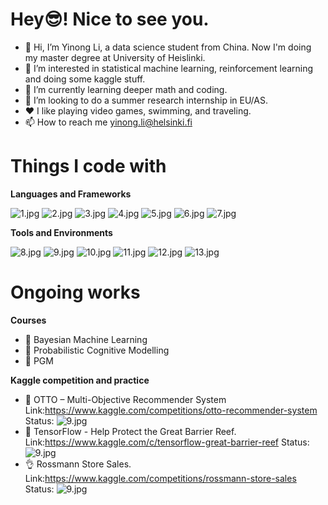 # Hey😎! Nice to see you.
- 👋 Hi, I’m Yinong Li, a data science student from China. Now I'm doing my master degree at University of Heislinki.
- 👀 I’m interested in statistical machine learning, reinforcement learning and doing some kaggle stuff.
- 🌱 I’m currently learning deeper math and coding.
- 💞️ I’m looking to do a summer research internship in EU/AS.
- ❤️ I like playing video games, swimming, and traveling.
- 📫 How to reach me yinong.li@helsinki.fi


# Things I code with

**Languages and Frameworks**

![1.jpg](https://img.shields.io/badge/Python-3.9-orange?style=for-the-badge&logo=python&logoColor=orange)
![2.jpg](https://img.shields.io/badge/Rlang-4.2.2-orange?style=for-the-badge&logo=r&logoColor=orange)
![3.jpg](https://img.shields.io/badge/Rstan-2.31-orange?style=for-the-badge&logo=r&logoColor=orange)
![4.jpg](https://img.shields.io/badge/Clang-c17-orange?style=for-the-badge&logo=c&logoColor=orange)
![5.jpg](https://img.shields.io/badge/Java-jdk15-orange?style=for-the-badge&logo=java&logoColor=orange)
![6.jpg](https://img.shields.io/badge/Git-2.15.0-orange?style=for-the-badge&logo=git&logoColor=orange)
![7.jpg](https://img.shields.io/badge/Pytorch-1.5.1-orange?style=for-the-badge&logo=pytorch&logoColor=orange)

**Tools and Environments**

![8.jpg](https://img.shields.io/badge/Pycharm-2022.2-orange?style=for-the-badge&logo=pycharm&logoColor=orange)
![9.jpg](https://img.shields.io/badge/IDEA-2022.2-orange?style=for-the-badge&logo=intellijidea&logoColor=orange)
![10.jpg](https://img.shields.io/badge/Rstudio-4.1.0-orange?style=for-the-badge&logo=rstudio&logoColor=orange)
![11.jpg](https://img.shields.io/badge/Markdown-Normal-orange?style=for-the-badge&logo=markdown&logoColor=orange)
![12.jpg](https://img.shields.io/badge/Macos-12.6-orange?style=for-the-badge&logo=macos&logoColor=orange)
![13.jpg](https://img.shields.io/badge/Vscode-1.74.1-orange?style=for-the-badge&logo=visualstudiocode&logoColor=orange)

# Ongoing works

**Courses**
- 🤯 Bayesian Machine Learning
- 🤯 Probabilistic Cognitive Modelling
- 🤯 PGM

**Kaggle competition and practice**

- 🤯 OTTO – Multi-Objective Recommender System Link:https://www.kaggle.com/competitions/otto-recommender-system Status: ![9.jpg](https://img.shields.io/badge/done-84%25-green)
- 🤯 TensorFlow - Help Protect the Great Barrier Reef. Link:https://www.kaggle.com/c/tensorflow-great-barrier-reef Status: ![9.jpg](https://img.shields.io/badge/done-73%25-green)
- 👌 Rossmann Store Sales. Link:https://www.kaggle.com/competitions/rossmann-store-sales Status: ![9.jpg](https://img.shields.io/badge/done-100%25-green)




<!---
swagylee/swagylee is a ✨ special ✨ repository because its `README.md` (this file) appears on your GitHub profile.
You can click the Preview link to take a look at your changes.
--->
